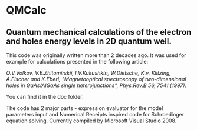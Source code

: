 # QMCalc

## Quantum mechanical calculations of the electron and holes energy levels in 2D quantum well.

This code was originally written more than 2 decades ago. It was used for example for calculations presented in the following article:

*O.V.Volkov, V.E.Zhitomirskii, I.V.Kukushkin, W.Dietsche, K.v. Klitzing, A.Fischer and K.Eberl, "Magnetooptical spectroscopy of two-dimensional holes in GaAs/AlGaAs single heterojunctions", Phys.Rev.B 56, 7541 (1997).*

You can find it in the doc folder.

The code has 2 major parts - expression evaluator for the model parameters input and Numerical Receipts inspired code for Schroedinger equation solving.
Currently compiled by Microsoft Visual Studio 2008.
